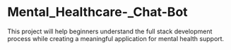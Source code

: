 # Mental_Healthcare-_Chat-Bot
This project will help beginners understand the full stack development process while creating a meaningful application for mental health support.
